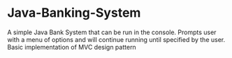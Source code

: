 # Java-Banking-System
A simple Java Bank System that can be run in the console. Prompts user with a menu of options and will continue running until specified by the user.  Basic implementation of MVC design pattern
